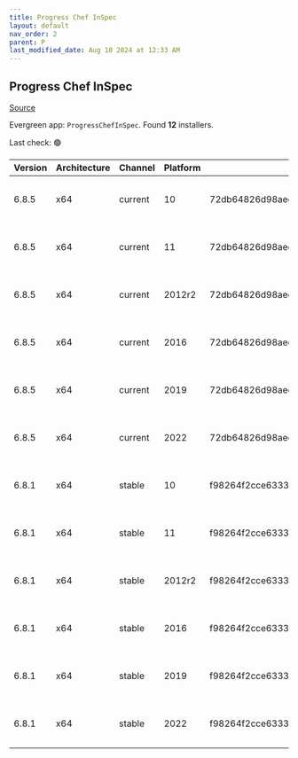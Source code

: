 ```yaml
---
title: Progress Chef InSpec
layout: default
nav_order: 2
parent: P
last_modified_date: Aug 10 2024 at 12:33 AM
---
```


## Progress Chef InSpec

[Source](https://www.chef.io/products/chef-inspec)

Evergreen app: `ProgressChefInSpec`. Found **12** installers.

Last check: 🟢

| Version | Architecture | Channel | Platform | Sha256                                                           | URI                                                                                                                                                                                    |
| ------- | ------------ | ------- | -------- | ---------------------------------------------------------------- | -------------------------------------------------------------------------------------------------------------------------------------------------------------------------------------- |
| 6.8.5   | x64          | current | 10       | 72db64826d98aed856a1e3db17ac71172f5b259d12113d241fc9d44085853c1d | [https://packages.chef.io/files/current/inspec/6.8.5/windows/10/inspec-6.8.5-1-x64.msi](https://packages.chef.io/files/current/inspec/6.8.5/windows/10/inspec-6.8.5-1-x64.msi)         |
| 6.8.5   | x64          | current | 11       | 72db64826d98aed856a1e3db17ac71172f5b259d12113d241fc9d44085853c1d | [https://packages.chef.io/files/current/inspec/6.8.5/windows/11/inspec-6.8.5-1-x64.msi](https://packages.chef.io/files/current/inspec/6.8.5/windows/11/inspec-6.8.5-1-x64.msi)         |
| 6.8.5   | x64          | current | 2012r2   | 72db64826d98aed856a1e3db17ac71172f5b259d12113d241fc9d44085853c1d | [https://packages.chef.io/files/current/inspec/6.8.5/windows/2012r2/inspec-6.8.5-1-x64.msi](https://packages.chef.io/files/current/inspec/6.8.5/windows/2012r2/inspec-6.8.5-1-x64.msi) |
| 6.8.5   | x64          | current | 2016     | 72db64826d98aed856a1e3db17ac71172f5b259d12113d241fc9d44085853c1d | [https://packages.chef.io/files/current/inspec/6.8.5/windows/2016/inspec-6.8.5-1-x64.msi](https://packages.chef.io/files/current/inspec/6.8.5/windows/2016/inspec-6.8.5-1-x64.msi)     |
| 6.8.5   | x64          | current | 2019     | 72db64826d98aed856a1e3db17ac71172f5b259d12113d241fc9d44085853c1d | [https://packages.chef.io/files/current/inspec/6.8.5/windows/2019/inspec-6.8.5-1-x64.msi](https://packages.chef.io/files/current/inspec/6.8.5/windows/2019/inspec-6.8.5-1-x64.msi)     |
| 6.8.5   | x64          | current | 2022     | 72db64826d98aed856a1e3db17ac71172f5b259d12113d241fc9d44085853c1d | [https://packages.chef.io/files/current/inspec/6.8.5/windows/2022/inspec-6.8.5-1-x64.msi](https://packages.chef.io/files/current/inspec/6.8.5/windows/2022/inspec-6.8.5-1-x64.msi)     |
| 6.8.1   | x64          | stable  | 10       | f98264f2cce6333144e5873fabc78946a262234d495bd78e502f5bf29227bc3e | [https://packages.chef.io/files/stable/inspec/6.8.1/windows/10/inspec-6.8.1-1-x64.msi](https://packages.chef.io/files/stable/inspec/6.8.1/windows/10/inspec-6.8.1-1-x64.msi)           |
| 6.8.1   | x64          | stable  | 11       | f98264f2cce6333144e5873fabc78946a262234d495bd78e502f5bf29227bc3e | [https://packages.chef.io/files/stable/inspec/6.8.1/windows/11/inspec-6.8.1-1-x64.msi](https://packages.chef.io/files/stable/inspec/6.8.1/windows/11/inspec-6.8.1-1-x64.msi)           |
| 6.8.1   | x64          | stable  | 2012r2   | f98264f2cce6333144e5873fabc78946a262234d495bd78e502f5bf29227bc3e | [https://packages.chef.io/files/stable/inspec/6.8.1/windows/2012r2/inspec-6.8.1-1-x64.msi](https://packages.chef.io/files/stable/inspec/6.8.1/windows/2012r2/inspec-6.8.1-1-x64.msi)   |
| 6.8.1   | x64          | stable  | 2016     | f98264f2cce6333144e5873fabc78946a262234d495bd78e502f5bf29227bc3e | [https://packages.chef.io/files/stable/inspec/6.8.1/windows/2016/inspec-6.8.1-1-x64.msi](https://packages.chef.io/files/stable/inspec/6.8.1/windows/2016/inspec-6.8.1-1-x64.msi)       |
| 6.8.1   | x64          | stable  | 2019     | f98264f2cce6333144e5873fabc78946a262234d495bd78e502f5bf29227bc3e | [https://packages.chef.io/files/stable/inspec/6.8.1/windows/2019/inspec-6.8.1-1-x64.msi](https://packages.chef.io/files/stable/inspec/6.8.1/windows/2019/inspec-6.8.1-1-x64.msi)       |
| 6.8.1   | x64          | stable  | 2022     | f98264f2cce6333144e5873fabc78946a262234d495bd78e502f5bf29227bc3e | [https://packages.chef.io/files/stable/inspec/6.8.1/windows/2022/inspec-6.8.1-1-x64.msi](https://packages.chef.io/files/stable/inspec/6.8.1/windows/2022/inspec-6.8.1-1-x64.msi)       |

